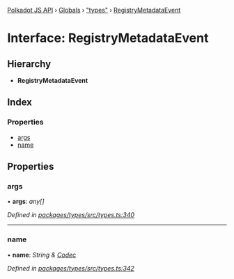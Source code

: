 [Polkadot JS API](../README.md) › [Globals](../globals.md) › ["types"](../modules/_types_.md) › [RegistryMetadataEvent](_types_.registrymetadataevent.md)

# Interface: RegistryMetadataEvent

## Hierarchy

* **RegistryMetadataEvent**

## Index

### Properties

* [args](_types_.registrymetadataevent.md#args)
* [name](_types_.registrymetadataevent.md#name)

## Properties

###  args

• **args**: *any[]*

*Defined in [packages/types/src/types.ts:340](https://github.com/polkadot-js/api/blob/fbbbcd2612/packages/types/src/types.ts#L340)*

___

###  name

• **name**: *String & [Codec](_types_.codec.md)*

*Defined in [packages/types/src/types.ts:342](https://github.com/polkadot-js/api/blob/fbbbcd2612/packages/types/src/types.ts#L342)*
